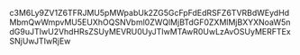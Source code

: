 c3M6Ly9ZV1Z6TFRJMU5pMWpabUk2ZG5GcFpFdEdRSFZ6TVRBdWEydHdMbmQwWmpvMU5EUXhOQSNVbml0ZWQlMjBTdGF0ZXMlMjBXYXNoaW5ndG9uJTIwU2VhdHRsZSUyMEVRU0UyJTIwMTAwR0UwLzAvOSUyMERFTExSNjUwJTIwRjEw
